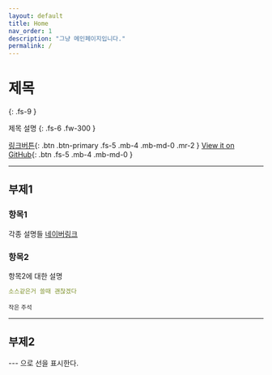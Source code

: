 ```yaml
---
layout: default
title: Home
nav_order: 1
description: "그냥 메인페이지입니다."
permalink: /
---
```


# 제목
{: .fs-9 }

제목 설명
{: .fs-6 .fw-300 }

[링크버튼](#getting-started){: .btn .btn-primary .fs-5 .mb-4 .mb-md-0 .mr-2 } [View it on GitHub](https://www.naver.com){: .btn .fs-5 .mb-4 .mb-md-0 }

---

## 부제1

### 항목1

각종 설명들 [네이버링크](https://www.naver.com)

### 항목2

항목2에 대한 설명

```yaml
소스같은거 쓸때 괜찮겠다
```

<small>작은 주석</small>

---

## 부제2

--- 으로 선을 표시한다.


